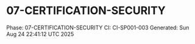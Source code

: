# 07-CERTIFICATION-SECURITY
Phase: 07-CERTIFICATION-SECURITY
CI: CI-SP001-003
Generated: Sun Aug 24 22:41:12 UTC 2025
